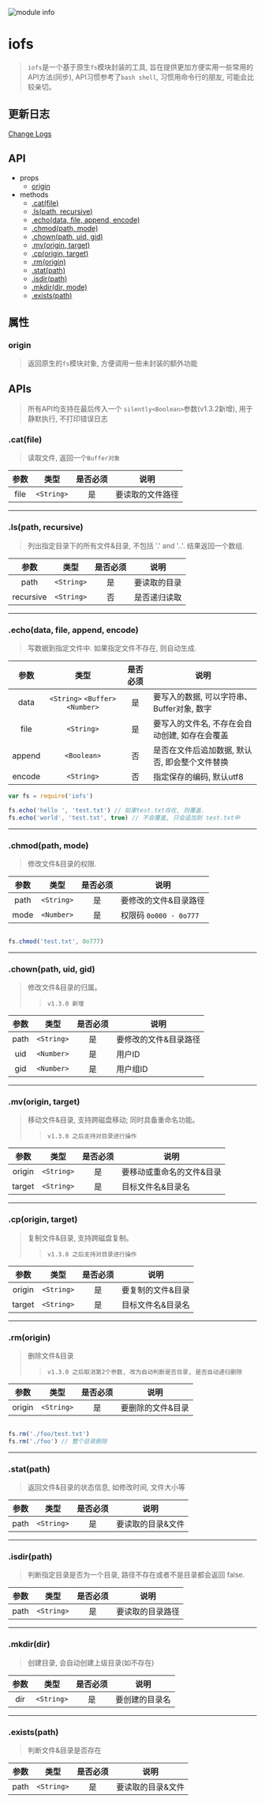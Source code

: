 ![module info](https://nodei.co/npm/iofs.png?downloads=true&downloadRank=true&stars=true)

# iofs
> `iofs`是一个基于原生`fs`模块封装的工具, 旨在提供更加方便实用一些常用的API方法(同步), API习惯参考了`bash shell`, 习惯用命令行的朋友, 可能会比较亲切。

## 更新日志
[Change Logs](./History.md)


## API
+ props
  - [origin](#origin)
+ methods
  - [.cat(file)](#catfile)
  - [.ls(path, recursive)](#lspath-recursive)
  - [.echo(data, file, append, encode)](#echodata-file-append-encode)
  - [.chmod(path, mode)](#chmodpath-mode)
  - [.chown(path, uid, gid)](#chownpath-uid-gid)
  - [.mv(origin, target)](#mvorigin-target)
  - [.cp(origin, target)](#cporigin-target)
  - [.rm(origin)](#rmorigin)
  - [.stat(path)](#statpath)
  - [.isdir(path)](#isdirpath)
  - [.mkdir(dir, mode)](#mkdirdir-mode)
  - [.exists(path)](#existspath)


## 属性 

### origin
> 返回原生的`fs`模块对象, 方便调用一些未封装的额外功能



## APIs
> 所有API均支持在最后传入一个 `silently<Boolean>`参数(v1.3.2新增), 用于静默执行, 不打印错误日志

### .cat(file)
> 读取文件, 返回一个`Buffer对象`

| 参数 | 类型 | 是否必须 | 说明 |
| :--: | :--: | :--: | -- |
| file |  `<String>`  |  是  | 要读取的文件路径 |

---


### .ls(path, recursive)
> 列出指定目录下的所有文件&目录, 不包括 '.' and '..'. 结果返回一个数组.

| 参数 | 类型 | 是否必须 | 说明 |
| :--: | :--: | :--: | -- |
| path |  `<String>`  |  是  | 要读取的目录 |
| recursive |  `<String>`  |  否  | 是否递归读取 |

---

### .echo(data, file, append, encode)
> 写数据到指定文件中. 如果指定文件不存在, 则自动生成.

| 参数 | 类型 | 是否必须 | 说明 |
| :--: | :--: | :--: | -- |
| data |  `<String>` `<Buffer>` `<Number>` |  是  | 要写入的数据, 可以字符串、Buffer对象, 数字 |
| file |  `<String>`  |  是  | 要写入的文件名, 不存在会自动创建, 如存在会覆盖 |
| append |  `<Boolean>`  |  否  | 是否在文件后追加数据, 默认否, 即会整个文件替换 |
| encode |  `<String>`  |  否  | 指定保存的编码, 默认utf8 |


```javascript
var fs = require('iofs')

fs.echo('hello ', 'test.txt') // 如果test.txt存在, 则覆盖.
fs.echo('world', 'test.txt', true) // 不会覆盖, 只会追加到 test.txt中

```

---


### .chmod(path, mode)
> 修改文件&目录的权限.

| 参数 | 类型 | 是否必须 | 说明 |
| :--: | :--: | :--: | -- |
| path |  `<String>`|  是  | 要修改的文件&目录路径 |
| mode |  `<Number>`  |  是  | 权限码 `0o000 - 0o777` |


```javascript

fs.chmod('test.txt', 0o777)

```

---


### .chown(path, uid, gid)
> 修改文件&目录的归属。
>> `v1.3.0 新增`

| 参数 | 类型 | 是否必须 | 说明 |
| :--: | :--: | :--: | -- |
| path |  `<String>`|  是  | 要修改的文件&目录路径 |
| uid |  `<Number>`  |  是  | 用户ID |
| gid |  `<Number>`  |  是  | 用户组ID |



---




### .mv(origin, target)
> 移动文件&目录, 支持跨磁盘移动; 同时具备重命名功能。
>> `v1.3.0 之后支持对目录进行操作`

| 参数 | 类型 | 是否必须 | 说明 |
| :--: | :--: | :--: | -- |
| origin |  `<String>`|  是  | 要移动或重命名的文件&目录 |
| target |  `<String>`  |  是  | 目标文件名&目录名 |


---


### .cp(origin, target)
> 复制文件&目录, 支持跨磁盘复制。
>> `v1.3.0 之后支持对目录进行操作`

| 参数 | 类型 | 是否必须 | 说明 |
| :--: | :--: | :--: | -- |
| origin |  `<String>`|  是  | 要复制的文件&目录 |
| target |  `<String>`  |  是  | 目标文件名&目录名 |


---


### .rm(origin)
> 删除文件&目录
>> `v1.3.0 之后取消第2个参数, 改为自动判断是否目录, 是否自动递归删除`

| 参数 | 类型 | 是否必须 | 说明 |
| :--: | :--: | :--: | -- |
| origin |  `<String>`|  是  | 要删除的文件&目录 |

```javascript

fs.rm('./foo/test.txt')
fs.rm('./foo') // 整个目录删除

```


---



### .stat(path)
> 返回文件&目录的状态信息, 如修改时间, 文件大小等

| 参数 | 类型 | 是否必须 | 说明 |
| :--: | :--: | :--: | -- |
| path |  `<String>`|  是  | 要读取的目录&文件 |




---


### .isdir(path)
> 判断指定目录是否为一个目录, 路径不存在或者不是目录都会返回 false.

| 参数 | 类型 | 是否必须 | 说明 |
| :--: | :--: | :--: | -- |
| path |  `<String>`|  是  | 要读取的目录路径 |

---

### .mkdir(dir)
> 创建目录, 会自动创建上级目录(如不存在)

| 参数 | 类型 | 是否必须 | 说明 |
| :--: | :--: | :--: | -- |
| dir |  `<String>`|  是  | 要创建的目录名 |


---

### .exists(path)
> 判断文件&目录是否存在

| 参数 | 类型 | 是否必须 | 说明 |
| :--: | :--: | :--: | -- |
| path |  `<String>`|  是  | 要读取的目录&文件 |